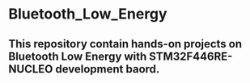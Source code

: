 # Bluetooth_Low_Energy
## This repository contain hands-on projects on Bluetooth Low Energy with STM32F446RE-NUCLEO development baord.
